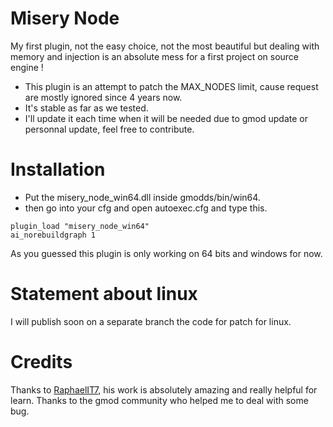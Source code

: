 # Misery Node

My first plugin, not the easy choice, not the most beautiful but dealing with memory and injection is an absolute mess for a first project on source engine ! 

- This plugin is an attempt to patch the MAX_NODES limit, cause request are mostly ignored since 4 years now. 
- It's stable as far as we tested.
- I'll update it each time when it will be needed due to gmod update or personnal update, feel free to contribute. 



# Installation

- Put the misery_node_win64.dll inside gmodds/bin/win64.
- then go into your cfg and open autoexec.cfg and type this.

```
plugin_load "misery_node_win64"
ai_norebuildgraph 1
 ```

As you guessed this plugin is only working on 64 bits and windows for now. 

# Statement about linux
I will publish soon on a separate branch the code for patch for linux. 

# Credits

Thanks to [RaphaelIT7](https://github.com/RaphaelIT7/), his work is absolutely amazing and really helpful for learn. 
Thanks to the gmod community who helped me to deal with some bug.

